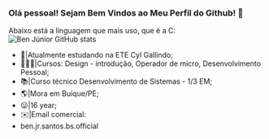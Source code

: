 ### Olá pessoal! Sejam Bem Vindos ao Meu Perfil do Github! 👋
Abaixo está a linguagem que mais uso, que é a C:<br>
![Ben Júnior GitHub stats](https://github-readme-stats.vercel.app/api?username=benjuniorofc&show_icons=true&theme=tokyonight)

- 🏫|Atualmente estudando na ETE Cyl Gallindo;
- 👨🏻‍💻|Cursos: Design - introdução, Operador de micro, Desenvolvimento Pessoal;
- 📚|Curso técnico Desenvolvimento de Sistemas - 1/3 EM;
- 🌎|Mora em Buíque/PE;
- 😛|16 year;
- ✉️|Email comercial:
- ben.jr.santos.bs.official

<!--
**Benjuniorofc/Benjuniorofc** is a ✨ _special_ ✨ repository because its `README.md` (this file) appears on your GitHub profile.
